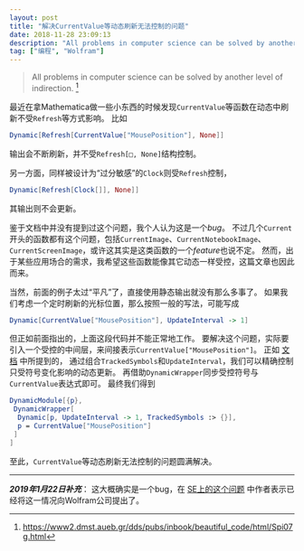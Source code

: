 ```yaml
---
layout: post
title: "解决CurrentValue等动态刷新无法控制的问题"
date: 2018-11-28 23:09:13
description: "All problems in computer science can be solved by another level of indirection."
tag: ["编程", "Wolfram"]
---
```


> All problems in computer science can be solved by another level of indirection. [^1]

最近在拿Mathematica做一些小东西的时候发现`CurrentValue`等函数在动态中刷新不受`Refresh`等方式影响。
比如

```mathematica
Dynamic[Refresh[CurrentValue["MousePosition"], None]]
```

输出会不断刷新，并不受`Refresh[□, None]`结构控制。

另一方面，同样被设计为“过分敏感”的`Clock`则受`Refresh`控制，

```mathematica
Dynamic[Refresh[Clock[]], None]]
```

其输出则不会更新。

鉴于文档中并没有提到过这个问题，我个人认为这是一个*bug*。
不过几个`Current`开头的函数都有这个问题，包括`CurrentImage`、`CurrentNotebookImage`、`CurrentScreenImage`，或许这其实是这类函数的一个*feature*也说不定。
然而，出于某些应用场合的需求，我希望这些函数能像其它动态一样受控，这篇文章也因此而来。

当然，前面的例子太过“平凡”了，直接使用静态输出就没有那么多事了。
如果我们考虑一个定时刷新的光标位置，那么按照一般的写法，可能写成

```mathematica
Dynamic[CurrentValue["MousePosition"], UpdateInterval -> 1]
```

但正如前面指出的，上面这段代码并不能正常地工作。
要解决这个问题，实际要引入一个受控的中间层，来间接表示`CurrentValue["MousePosition"]`。
正如
[文档](http://reference.wolfram.com/language/workflow/PutAutoupdatingDynamicContentInANotebook.html)
中所提到的，
通过组合`TrackedSymbols`和`UpdateInterval`，我们可以精确控制只受符号变化影响的动态更新。
再借助`DynamicWrapper`同步受控符号与`CurrentValue`表达式即可。
最终我们得到

```mathematica
DynamicModule[{p},
 DynamicWrapper[
  Dynamic[p, UpdateInterval -> 1, TrackedSymbols :> {}],
  p = CurrentValue["MousePosition"]
 ]
]
```

至此，`CurrentValue`等动态刷新无法控制的问题圆满解决。

-----

***2019年1月22日补充***：
这大概确实是一个bug，在
[SE上的这个问题](https://mathematica.stackexchange.com/questions/127454/currentvalue-and-mouseposition-do-not-respect-dynamics-options)
中作者表示已经将这一情况向Wolfram公司提出了。

[^1]: <https://www2.dmst.aueb.gr/dds/pubs/inbook/beautiful_code/html/Spi07g.html>

